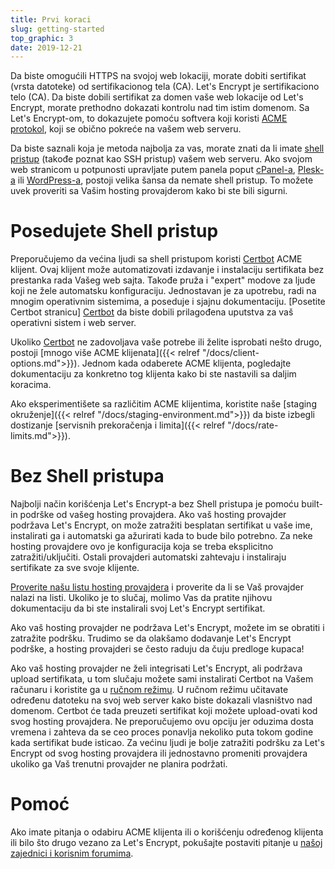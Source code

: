 ```yaml
---
title: Prvi koraci
slug: getting-started
top_graphic: 3
date: 2019-12-21
---
```


Da biste omogućili HTTPS na svojoj web lokaciji, morate dobiti sertifikat (vrsta datoteke)
od sertifikacionog tela (CA). Let's Encrypt je sertifikaciono telo (CA). Da biste dobili
sertifikat za domen vaše web lokacije od Let's Encrypt, morate prethodno dokazati
kontrolu nad tim istim domenom. Sa Let's Encrypt-om, to dokazujete pomoću softvera koji koristi
[ACME protokol](https://ietf-wg-acme.github.io/acme/), koji se obično pokreće
na vašem web serveru.

Da biste saznali koja je metoda najbolja za vas, morate znati da li
imate [shell pristup](https://en.wikipedia.org/wiki/Shell_account) (takođe poznat
kao SSH pristup) vašem web serveru. Ako svojom web stranicom u potpunosti upravljate putem
panela poput [cPanel-a](https://cpanel.net/), [Plesk-a](https://www.plesk.com/) ili
[WordPress-a](https://wordpress.org/), postoji velika šansa da nemate shell
pristup. To možete uvek proveriti sa Vašim hosting provajderom kako bi ste bili sigurni.

# Posedujete Shell pristup

Preporučujemo da većina ljudi sa shell pristupom koristi [Certbot] ACME klijent. Ovaj klijent može 
automatizovati izdavanje i instalaciju sertifikata bez prestanka rada Vašeg web sajta.
Takođe pruža i "expert" modove za ljude koji ne žele automatsku konfiguraciju. Jednostavan je za upotrebu,
radi na mnogim operativnim sistemima, a poseduje i sjajnu dokumentaciju. [Posetite
Certbot stranicu] [Certbot] da biste dobili prilagođena uputstva za vaš operativni sistem i web server.

Ukoliko [Certbot] ne zadovoljava vaše potrebe ili želite isprobati nešto drugo, postoji
[mnogo više ACME klijenata]({{< relref "/docs/client-options.md">}}). Jednom kada odaberete ACME klijenta,
pogledajte dokumentaciju za konkretno tog klijenta kako bi ste nastavili sa daljim koracima.

Ako eksperimentišete sa različitim ACME klijentima, koristite naše
[staging okruženje]({{< relref "/docs/staging-environment.md">}}) da biste izbegli dostizanje
[servisnih prekoračenja i limita]({{< relref "/docs/rate-limits.md">}}).

[Certbot]: https://certbot.eff.org/  "Certbot"

# Bez Shell pristupa

Najbolji način korišćenja Let's Encrypt-a bez Shell pristupa je pomoću built-in podrške
od vašeg hosting provajdera. Ako vaš hosting provajder podržava Let's Encrypt,
on može zatražiti besplatan sertifikat u vaše ime, instalirati ga i
automatski ga ažurirati kada to bude bilo potrebno. Za neke hosting provajdere ovo je
konfiguracija koja se treba eksplicitno zatražiti/uključiti. Ostali provajderi automatski
zahtevaju i instaliraju sertifikate za sve svoje klijente.


[Proverite našu listu hosting provajdera](https://community.letsencrypt.org/t/web-hosting-who-support-lets-encrypt/6920)
i proverite da li se Vaš provajder nalazi na listi. Ukoliko je to slučaj, molimo Vas da pratite njihovu dokumentaciju da bi ste 
instalirali svoj Let's Encrypt sertifikat.

Ako vaš hosting provajder ne podržava Let's Encrypt, možete im se obratiti i
zatražite podršku. Trudimo se da olakšamo dodavanje Let's Encrypt
podrške, a hosting provajderi se često raduju da čuju predloge kupaca!

Ako vaš hosting provajder ne želi integrisati Let's Encrypt, ali podržava
upload sertifikata, u tom slučaju možete sami instalirati Certbot
na Vašem računaru i koristite ga u [ručnom režimu](https://certbot.eff.org/docs/using.html#manual).
U ručnom režimu učitavate određenu datoteku na svoj web server kako biste dokazali vlasništvo
nad domenom. Certbot će tada preuzeti sertifikat koji možete upload-ovati kod svog
hosting provajdera. Ne preporučujemo ovu opciju jer oduzima dosta vremena
i zahteva da se ceo proces ponavlja nekoliko puta tokom godine kada sertifikat bude
isticao. Za većinu ljudi je bolje zatražiti podršku za Let's Encrypt od svog
hosting provajdera ili jednostavno promeniti provajdera ukoliko ga Vaš trenutni provajder
ne planira podržati.

# Pomoć

Ako imate pitanja o odabiru ACME klijenta ili o korišćenju određenog klijenta ili bilo što drugo vezano za Let's Encrypt, pokušajte postaviti pitanje u [našoj zajednici i korisnim forumima](https://community.letsencrypt.org/).
